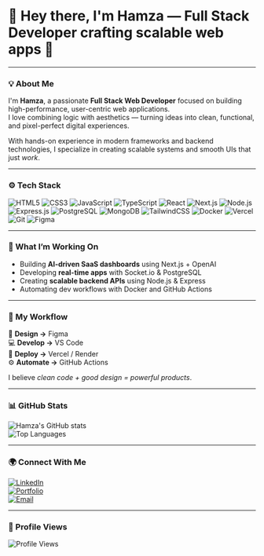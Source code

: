 # 👋 Hey there, I'm Hamza — Full Stack Developer crafting scalable web apps 🚀

---

### 💡 About Me  

I'm **Hamza**, a passionate **Full Stack Web Developer** focused on building high-performance, user-centric web applications.  
I love combining logic with aesthetics — turning ideas into clean, functional, and pixel-perfect digital experiences.  

With hands-on experience in modern frameworks and backend technologies, I specialize in creating scalable systems and smooth UIs that just *work*.  

---

### ⚙️ Tech Stack  

![HTML5](https://img.shields.io/badge/HTML5-E34F26?style=for-the-badge&logo=html5&logoColor=white)
![CSS3](https://img.shields.io/badge/CSS3-1572B6?style=for-the-badge&logo=css3&logoColor=white)
![JavaScript](https://img.shields.io/badge/JavaScript-F7DF1E?style=for-the-badge&logo=javascript&logoColor=black)
![TypeScript](https://img.shields.io/badge/TypeScript-007ACC?style=for-the-badge&logo=typescript&logoColor=white)
![React](https://img.shields.io/badge/React-20232A?style=for-the-badge&logo=react&logoColor=61DAFB)
![Next.js](https://img.shields.io/badge/Next.js-000000?style=for-the-badge&logo=next.js&logoColor=white)
![Node.js](https://img.shields.io/badge/Node.js-43853D?style=for-the-badge&logo=node.js&logoColor=white)
![Express.js](https://img.shields.io/badge/Express.js-404D59?style=for-the-badge)
![PostgreSQL](https://img.shields.io/badge/PostgreSQL-316192?style=for-the-badge&logo=postgresql&logoColor=white)
![MongoDB](https://img.shields.io/badge/MongoDB-4EA94B?style=for-the-badge&logo=mongodb&logoColor=white)
![TailwindCSS](https://img.shields.io/badge/TailwindCSS-38B2AC?style=for-the-badge&logo=tailwind-css&logoColor=white)
![Docker](https://img.shields.io/badge/Docker-2496ED?style=for-the-badge&logo=docker&logoColor=white)
![Vercel](https://img.shields.io/badge/Vercel-000000?style=for-the-badge&logo=vercel&logoColor=white)
![Git](https://img.shields.io/badge/Git-F05032?style=for-the-badge&logo=git&logoColor=white)
![Figma](https://img.shields.io/badge/Figma-F24E1E?style=for-the-badge&logo=figma&logoColor=white)

---

### 🚀 What I’m Working On  

- Building **AI-driven SaaS dashboards** using Next.js + OpenAI  
- Developing **real-time apps** with Socket.io & PostgreSQL  
- Creating **scalable backend APIs** using Node.js & Express  
- Automating dev workflows with Docker and GitHub Actions  

---

### 🧠 My Workflow  

📐 **Design →** Figma  
💻 **Develop →** VS Code  
🚀 **Deploy →** Vercel / Render  
⚙️ **Automate →** GitHub Actions  

I believe *clean code + good design = powerful products*.  

---

### 📊 GitHub Stats  

![Hamza's GitHub stats](https://github-readme-stats.vercel.app/api?username=hamzadev&show_icons=true&theme=tokyonight)  
![Top Languages](https://github-readme-stats.vercel.app/api/top-langs/?username=hamzadev&layout=compact&theme=tokyonight)

---

### 🌍 Connect With Me  

[![LinkedIn](https://img.shields.io/badge/LinkedIn-%230077B5.svg?style=for-the-badge&logo=linkedin&logoColor=white)](https://linkedin.com/in/your-link)  
[![Portfolio](https://img.shields.io/badge/Portfolio-000000?style=for-the-badge&logo=vercel&logoColor=white)](https://your-portfolio-link.com)  
[![Email](https://img.shields.io/badge/Email-0A66C2?style=for-the-badge&logo=gmail&logoColor=white)](mailto:your.email@example.com)

---

### 👀 Profile Views  

![Profile Views](https://komarev.com/ghpvc/?username=hamzadev&color=blueviolet&style=for-the-badge)

